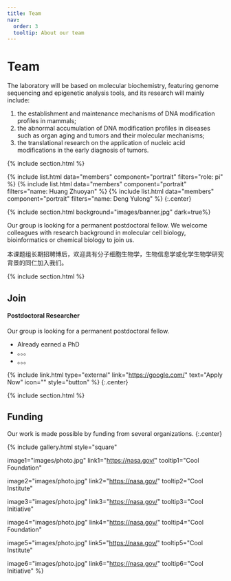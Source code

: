 ```yaml
---
title: Team
nav:
  order: 3
  tooltip: About our team
---
```


# <i class="fas fa-users"></i>Team

The laboratory will be based on molecular biochemistry, featuring genome sequencing and epigenetic analysis tools, and its research will mainly include: 
1. the establishment and maintenance mechanisms of DNA modification profiles in mammals; 
2. the abnormal accumulation of DNA modification profiles in diseases such as organ aging and tumors and their molecular mechanisms; 
3. the translational research on the application of nucleic acid modifications in the early diagnosis of tumors.

{% include section.html %}

{%
  include list.html
  data="members"
  component="portrait"
  filters="role: pi"
%}
{%
  include list.html
  data="members"
  component="portrait"
  filters="name: Huang Zhuoyan"
%}
{%
  include list.html
  data="members"
  component="portrait"
  filters="name: Deng Yulong"
%}
{:.center}

{% include section.html background="images/banner.jpg" dark=true%}

Our group is looking for a permanent postdoctoral fellow. 
We welcome colleagues with research background in molecular cell biology, bioinformatics or chemical biology to join us.

本课题组长期招聘博后，欢迎具有分子细胞生物学，生物信息学或化学生物学研究背景的同仁加入我们。

{% include section.html %}

## Join

#### Postdoctoral Researcher

Our group is looking for a permanent postdoctoral fellow. 

- Already earned a PhD
- 。。。
- 。。。

{% include link.html type="external" link="https://google.com/" text="Apply Now" icon="" style="button" %}
{:.center}

{% include section.html %}

## Funding

Our work is made possible by funding from several organizations.
{:.center}

{%
  include gallery.html
  style="square"

  image1="images/photo.jpg"
  link1="https://nasa.gov/"
  tooltip1="Cool Foundation"

  image2="images/photo.jpg"
  link2="https://nasa.gov/"
  tooltip2="Cool Institute"

  image3="images/photo.jpg"
  link3="https://nasa.gov/"
  tooltip3="Cool Initiative"

  image4="images/photo.jpg"
  link4="https://nasa.gov/"
  tooltip4="Cool Foundation"

  image5="images/photo.jpg"
  link5="https://nasa.gov/"
  tooltip5="Cool Institute"

  image6="images/photo.jpg"
  link6="https://nasa.gov/"
  tooltip6="Cool Initiative"
%}
